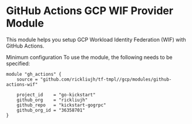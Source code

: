 # GitHub Actions GCP WIF Provider Module

This module helps you setup GCP Workload Identity Federation (WIF) with GitHub Actions.

Minimum configuration To use the module, the following needs to be specified:

```
module "gh_actions" {
    source = "github.com/rickliujh/tf-tmpl//gcp/modules/github-actions-wif"

    project_id    = "go-kickstart"
    github_org    = "rickliujh"
    github_repo   = "kickstart-gogrpc"
    github_org_id = "36358701"
}
```


